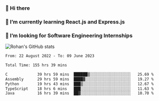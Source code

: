 ### 👋 Hi there 

<!--
**rohznmdev/rohznmdev** is a ✨ _special_ ✨ repository because its `README.md` (this file) appears on your GitHub profile.

Here are some ideas to get you started:

- 🔭 I’m currently working on ...
- 🌱 I’m currently learning Ruby and Ruby on Rails
- 👯 I’m looking to collaborate on ...
- 🤔 I’m looking for help with ...
- 💬 Ask me about ...
- 📫 How to reach me: ...
- 😄 Pronouns: ...
- ⚡ Fun fact: ...
-->
### 🌱 I’m currently learning React.js and Express.js
### 🤔 I’m looking for Software Engineering Internships
![Rohan's GitHub stats](https://github-readme-stats.vercel.app/api?username=rohznmdev&theme=dark&show_icons=true)

<!--START_SECTION:waka-->

```txt
From: 22 August 2022 - To: 09 June 2023

Total Time: 155 hrs 39 mins

C             39 hrs 59 mins  ██████▒░░░░░░░░░░░░░░░░░░   25.69 %
Assembly      29 hrs 59 mins  ████▓░░░░░░░░░░░░░░░░░░░░   19.27 %
Python        19 hrs 43 mins  ███▒░░░░░░░░░░░░░░░░░░░░░   12.67 %
TypeScript    18 hrs 6 mins   ███░░░░░░░░░░░░░░░░░░░░░░   11.63 %
Java          16 hrs 39 mins  ██▓░░░░░░░░░░░░░░░░░░░░░░   10.70 %
```

<!--END_SECTION:waka-->
